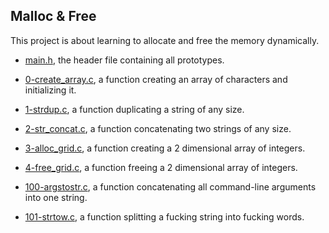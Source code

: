 ## Malloc & Free

This project is about learning to allocate and free the memory dynamically.

* [main.h](https://github.com/gwendalminguy/holbertonschool-low_level_programming/blob/main/malloc_free/main.h), the header file containing all prototypes.

* [0-create_array.c](https://github.com/gwendalminguy/holbertonschool-low_level_programming/blob/main/malloc_free/0-create_array.c), a function creating an array of characters and initializing it.

* [1-strdup.c](https://github.com/gwendalminguy/holbertonschool-low_level_programming/blob/main/malloc_free/1-strdup.c), a function duplicating a string of any size.

* [2-str_concat.c](https://github.com/gwendalminguy/holbertonschool-low_level_programming/blob/main/malloc_free/2-str_concat.c), a function concatenating two strings of any size.

* [3-alloc_grid.c](https://github.com/gwendalminguy/holbertonschool-low_level_programming/blob/main/malloc_free/3-alloc_grid.c), a function creating a 2 dimensional array of integers.

* [4-free_grid.c](https://github.com/gwendalminguy/holbertonschool-low_level_programming/blob/main/malloc_free/4-free_grid.c), a function freeing a 2 dimensional array of integers.

* [100-argstostr.c](https://github.com/gwendalminguy/holbertonschool-low_level_programming/blob/main/malloc_free/100-argstostr.c), a function concatenating all command-line arguments into one string.

* [101-strtow.c](https://github.com/gwendalminguy/holbertonschool-low_level_programming/blob/main/malloc_free/101-strtow.c), a function splitting a fucking string into fucking words.
